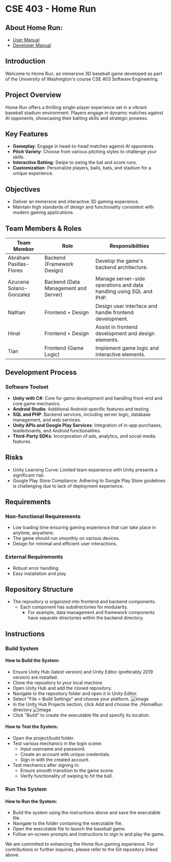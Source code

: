# CSE 403 - Home Run

## About Home Run:
- [User Manual](https://github.com/abrahampf/CSE403-HomeRun/tree/main/Documentations/users)
- [Developer Manual](https://github.com/abrahampf/CSE403-HomeRun/tree/main/Documentations/developers)

## Introduction
Welcome to Home Run, an immersive 3D baseball game developed as part of the University of Washington's course CSE 403 Software Engineering.

## Project Overview
Home Run offers a thrilling single-player experience set in a vibrant baseball stadium environment. Players engage in dynamic matches against AI opponents, showcasing their batting skills and strategic prowess.

## Key Features
- **Gameplay**: Engage in head-to-head matches against AI opponents.
- **Pitch Variety**: Choose from various pitching styles to challenge your skills.
- **Interactive Batting**: Swipe to swing the bat and score runs.
- **Customization**: Personalize players, balls, bats, and stadium for a unique experience.

## Objectives
- Deliver an immersive and interactive 3D gaming experience.
- Maintain high standards of design and functionality consistent with modern gaming applications.

## Team Members & Roles
| Team Member             | Role                                 | Responsibilities                                                     |
|-------------------------|--------------------------------------|----------------------------------------------------------------------|
| Abraham Pasillas-Flores | Backend (Framework Design)           | Develop the game's backend architecture.                            |
| Azucena Solano-Gonzalez | Backend (Data Management and Server) | Manage server-side operations and data handling using SQL and PHP.  |
| Nathan                  | Frontend + Design                    | Design user interface and handle frontend development.             |
| Hinal                   | Frontend + Design                    | Assist in frontend development and design elements.                 |
| Tian                    | Frontend (Game Logic)                | Implement game logic and interactive elements.                      |

## Development Process
### Software Toolset
- **Unity with C#**: Core for game development and handling front-end and core game mechanics.
- **Android Studio**: Additional Android-specific features and testing.
- **SQL and PHP**: Backend services, including server logic, database management, and web services.
- **Unity APIs and Google Play Services**: Integration of in-app purchases, leaderboards, and Android functionalities.
- **Third-Party SDKs**: Incorporation of ads, analytics, and social media features.

## Risks
- Unity Learning Curve: Limited team experience with Unity presents a significant risk.
- Google Play Store Compliance: Adhering to Google Play Store guidelines is challenging due to lack of deployment experience.

## Requirements
### Non-functional Requirements
- Low loading time ensuring gaming experience that can take place in anytime, anywhere.
- The game should run smoothly on various devices.
- Design for minimal and efficient user interactions.

### External Requirements
- Robust error handling.
- Easy installation and play.

## Repository Structure
- The repository is organized into frontend and backend components.
  - Each component has subdirectories for modularity.
    - For example, data management and framework components have separate directories within the backend directory.

## Instructions
### Build System
#### How to Build the System:
- Ensure Unity Hub (latest version) and Unity Editor (preferably 2019 version) are installed.
- Clone the repository to your local machine.
- Open Unity Hub and add the cloned repository.
- Navigate to the repository folder and open it in Unity Editor.
- Select "File > Build Settings" and choose your platform.
  ![image](https://github.com/abrahampf/CSE403-HomeRun/assets/108777737/a2b2452e-69fc-42b5-a623-70157b1b790e)
- In the Unity Hub Projects section, click Add and choose the ./HomeRun directory
  ![image](https://github.com/abrahampf/CSE403-HomeRun/assets/108777737/a670aa9e-7eb5-47da-b460-6d548be14868)
- Click "Build" to create the executable file and specify its location.

#### How to Test the System:
- Open the project/build folder.
- Test various mechanics in the login scene:
  - Input username and password.
  - Create an account with unique credentials.
  - Sign in with the created account.
- Test mechanics after signing in:
  - Ensure smooth transition to the game scene.
  - Verify functionality of swiping to hit the ball.

### Run The System
#### How to Run the System:
- Build the system using the instructions above and save the executable file.
- Navigate to the folder containing the executable file.
- Open the executable file to launch the baseball game.
- Follow on-screen prompts and instructions to sign in and play the game.

We are committed to enhancing the Home Run gaming experience. For contributions or further inquiries, please refer to the Git repository linked above.
